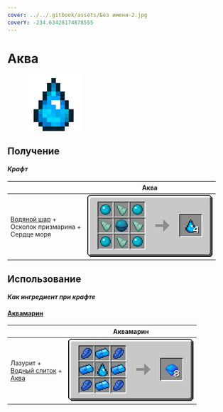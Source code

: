 ```yaml
---
cover: ../../.gitbook/assets/Без имени-2.jpg
coverY: -234.63428174878555
---
```


# Аква

<figure><img src="../../.gitbook/assets/aqua_128.png" alt=""><figcaption></figcaption></figure>

## Получение

#### _Крафт_

| ㅤ                                                                                      |  Аква                               |
| -------------------------------------------------------------------------------------- | ----------------------------------- |
| <p><a href="aqua_ball.md">Водяной шар</a> +<br>Осколок призмарина +<br>Сердце моря</p> | ![](../../.gitbook/assets/aqua.png) |

## Использование

#### _Как ингредиент при крафте_

#### [Аквамарин](aquamarine.md)

| ㅤ                                                                                                |  Аквамарин                                |
| ------------------------------------------------------------------------------------------------ | ----------------------------------------- |
| <p>Лазурит +<br><a href="aquatic_ingot.md">Водный слиток</a> +<br><a href="aqua.md">Аква</a></p> | ![](../../.gitbook/assets/aquamarine.png) |

